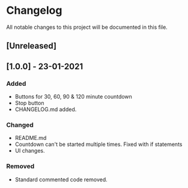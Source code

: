 # Changelog
All notable changes to this project will be documented in this file.


## [Unreleased]


## [1.0.0] - 23-01-2021
### Added
- Buttons for 30, 60, 90 & 120 minute countdown
- Stop button
- CHANGELOG.md added.

### Changed
- README.md
- Countdown can't be started multiple times. Fixed with if statements
- UI changes.


### Removed
- Standard commented code removed.
